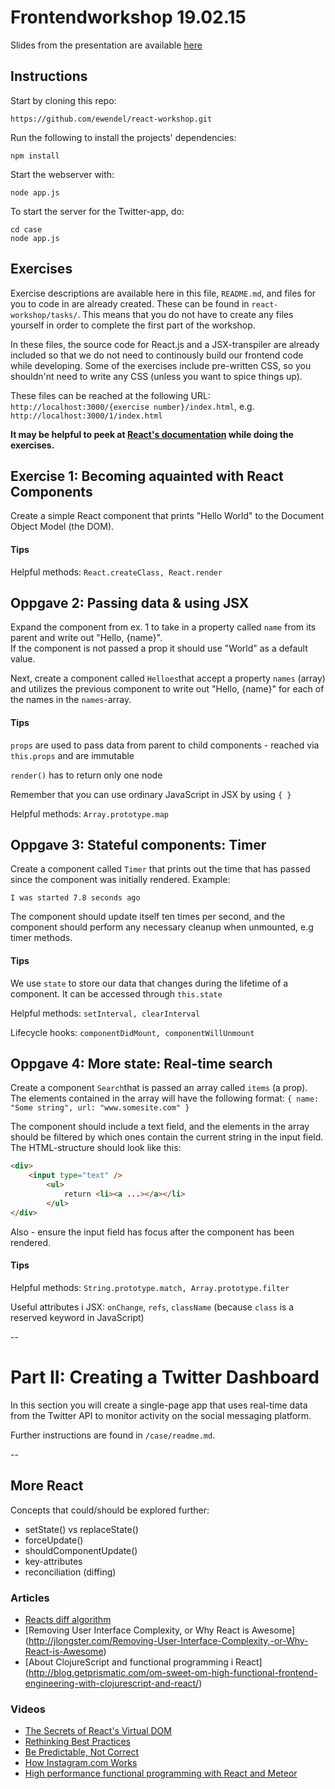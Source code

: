 # Frontendworkshop 19.02.15

Slides from the presentation are available [here](https://github.com/ewendel/react-workshop/blob/master/slides/slides.pdf?raw=true)

## Instructions

Start by cloning this repo:

```
https://github.com/ewendel/react-workshop.git
```

Run the following to install the projects' dependencies:

```
npm install
```

Start the webserver with:

```
node app.js
```

To start the server for the Twitter-app, do:

```
cd case
node app.js
```


## Exercises

Exercise descriptions are available here in this file, `README.md`, and files for you to code in are already created. These can be found in `react-workshop/tasks/`. This means that you do not have to create any files yourself in order to complete the first part of the workshop.

In these files, the source code for React.js and a JSX-transpiler are already included so that we do not need to continously build our frontend code while developing. Some of the exercises include pre-written CSS, so you shouldn'nt need to write any CSS (unless you want to spice things up).

These files can be reached at the following URL: `http://localhost:3000/{exercise number}/index.html`, e.g. `http://localhost:3000/1/index.html`

**It may be helpful to peek at [React's documentation](http://facebook.github.io/react/docs/) while doing the exercises.**

## Exercise 1: Becoming aquainted with React Components

Create a simple React component that prints "Hello World" to the Document Object Model (the DOM).

#### Tips

Helpful methods: 
`React.createClass, React.render`

## Oppgave 2: Passing data & using JSX

Expand the component from ex. 1 to take in a property called `name` from its parent and write out "Hello, {name}".<br>
If the component is not passed a prop it should use "World" as a default value.

Next, create a component called `Helloes`that accept a property `names` (array) and utilizes the previous component to write out "Hello, {name}" for each of the names in the `names`-array.

#### Tips

`props` are used to pass data from parent to child components - reached via `this.props` and are immutable

`render()` has to return only one node

Remember that you can use ordinary JavaScript in JSX by using `{ }`

Helpful methods: `Array.prototype.map`




## Oppgave 3: Stateful components: Timer

Create a component called `Timer` that prints out the time that has passed since the component was initially rendered. Example:

`I was started 7.8 seconds ago`

The component should update itself ten times per second, and the component should perform any necessary cleanup when unmounted, e.g timer methods.

#### Tips

We use `state` to store our data that changes during the lifetime of a component. It can be accessed through `this.state`

Helpful methods: 
`setInterval, clearInterval`

Lifecycle hooks:
`componentDidMount, componentWillUnmount`



## Oppgave 4: More state: Real-time search

Create a component `Search`that is passed an array called `items` (a prop). The elements contained in the array will have the following format: `{ name: "Some string", url: "www.somesite.com" }`

The component should include a text field, and the elements in the array should be filtered by which ones contain the current string in the input field. The HTML-structure should look like this:

```html
<div>
	<input type="text" />
		<ul> 
			return <li><a ...></a></li>
		</ul>
</div>
```
Also - ensure the input field has focus after the component has been rendered.

#### Tips

Helpful methods:  `String.prototype.match, Array.prototype.filter`

Useful attributes i JSX: `onChange`, `refs`, `className` (because `class` is a reserved keyword in JavaScript)



--
# Part II: Creating a Twitter Dashboard

In this section you will create a single-page app that uses real-time data from the Twitter API to monitor activity on the social messaging platform.

Further instructions are found in `/case/readme.md`.


--

## More React

Concepts that could/should be explored further:

* setState() vs replaceState()
* forceUpdate()
* shouldComponentUpdate()
* key-attributes
* reconciliation (diffing)

### Articles

* [Reacts diff algorithm](http://calendar.perfplanet.com/2013/diff/)
* [Removing User Interface Complexity, or Why React is Awesome] (http://jlongster.com/Removing-User-Interface-Complexity,-or-Why-React-is-Awesome)
* [About ClojureScript and functional programming i React] (http://blog.getprismatic.com/om-sweet-om-high-functional-frontend-engineering-with-clojurescript-and-react/)

### Videos

* [The Secrets of React's Virtual DOM](https://www.youtube.com/watch?v=-DX3vJiqxm4)
* [Rethinking Best Practices](https://www.youtube.com/watch?v=x7cQ3mrcKaY)
* [Be Predictable, Not Correct](https://www.youtube.com/watch?v=h3KksH8gfcQ)
* [How Instagram.com Works](https://www.youtube.com/watch?v=VkTCL6Nqm6Y)
* [High performance functional programming with React and Meteor](https://www.youtube.com/watch?v=qqVbr_LaCIo)

